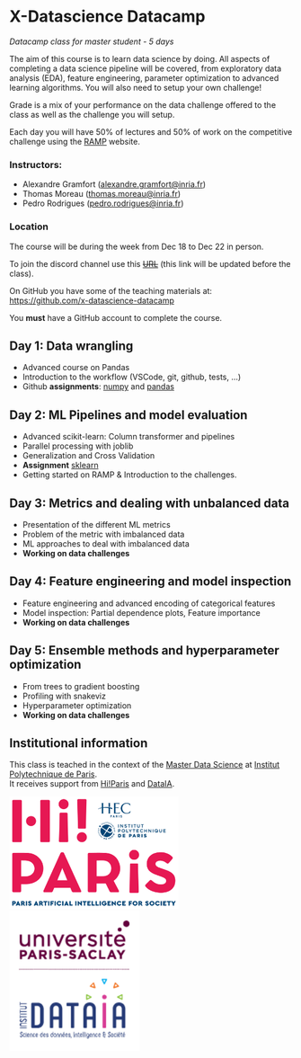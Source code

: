 # X-Datascience Datacamp

*Datacamp class for master student - 5 days*

The aim of this course is to learn data science by doing. All aspects of completing a data science pipeline will be covered, from exploratory data analysis (EDA), feature engineering, parameter optimization to advanced learning algorithms. You will also need to setup your own challenge!

Grade is a mix of your performance on the data challenge offered to the class as well as the challenge you will setup.

Each day you will have 50% of lectures and 50% of work on the competitive challenge using the [RAMP](https://ramp.studio/) website.

### Instructors:

- Alexandre Gramfort (alexandre.gramfort@inria.fr)
- Thomas Moreau (thomas.moreau@inria.fr)
- Pedro Rodrigues (pedro.rodrigues@inria.fr)

### Location

The course will be during the week from Dec 18 to Dec 22 in person.

To join the discord channel use this ~~[URL]()~~ (this link will be updated before the class).

On GitHub you have some of the teaching materials at: https://github.com/x-datascience-datacamp

You **must** have a GitHub account to complete the course.

## Day 1: Data wrangling

- Advanced course on Pandas
- Introduction to the workflow (VSCode, git, github, tests, ...)
- Github **assignments**: [numpy](https://github.com/x-datascience-datacamp/datacamp-assignment-numpy) and [pandas](https://github.com/x-datascience-datacamp/datacamp-assignment-pandas)

## Day 2: ML Pipelines and model evaluation

- Advanced scikit-learn: Column transformer and pipelines
- Parallel processing with joblib
- Generalization and Cross Validation
- **Assignment** [sklearn](https://github.com/x-datascience-datacamp/datacamp-assignment-sklearn)
- Getting started on RAMP & Introduction to the challenges.

## Day 3: Metrics and dealing with unbalanced data

- Presentation of the different ML metrics
- Problem of the metric with imbalanced data
- ML approaches to deal with imbalanced data
- **Working on data challenges**

## Day 4: Feature engineering and model inspection

- Feature engineering and advanced encoding of categorical features
- Model inspection: Partial dependence plots, Feature importance
- **Working on data challenges**

## Day 5: Ensemble methods and hyperparameter optimization

- From trees to gradient boosting
- Profiling with snakeviz
- Hyperparameter optimization
- **Working on data challenges**

## Institutional information

This class is teached in the context of the [Master Data Science](https://www.ip-paris.fr/en/education/masters/applied-mathematics-and-statistics-program/master-year-2-data-science) at [Institut Polytechnique de Paris](https://www.ip-paris.fr/).  
It receives support from [Hi!Paris](https://www.hi-paris.fr/) and [DataIA](https://www.dataia.eu/).

<img src="images/logo-hi-paris-retina.png" height="200px"></img>
<img src="images/DATAIA-v.png" height="250px"></img>

